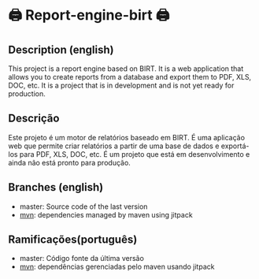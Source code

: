 # 🖨️ Report-engine-birt 🖨️

## Description (english)
This project is a report engine based on BIRT. It is a web application that allows you to create reports from a database and export them to PDF, XLS, DOC, etc. It is a project that is in development and is not yet ready for production.

## Descrição
Este projeto é um motor de relatórios baseado em BIRT. É uma aplicação web que permite criar relatórios a partir de uma base de dados e exportá-los para PDF, XLS, DOC, etc. É um projeto que está em desenvolvimento e ainda não está pronto para produção.

## Branches (english)
- master: Source code of the last version 
- [mvn](https://github.com/Murilocb123/report-engine-birt/tree/mvn): dependencies managed by maven using jitpack

## Ramificações(português)
- master: Código fonte da última versão
- [mvn](https://github.com/Murilocb123/report-engine-birt/tree/mvn): dependências gerenciadas pelo maven usando jitpack
